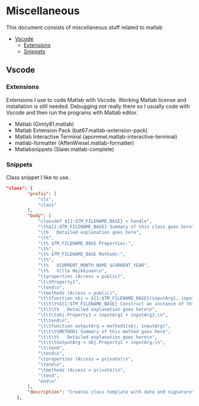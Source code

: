 <!-- omit in toc -->
# Miscellaneous

This document consists of miscellaneous stuff related to matlab

- [Vscode](#vscode)
  - [Extensions](#extensions)
  - [Snippets](#snippets)

## Vscode

### Extensions

Extensions I use to code Matlab with Vscode.
Working Matlab license and installation is still needed.
Debugging not really there so I usually code with Vscode and then run the programs with Matlab editor.

- Matlab (Gimly81.matlab)
- Matlab Extension Pack (bat67.matlab-extension-pack)
- Matlab Interactive Terminal (apommel.matlab-interactive-terminal)
- matlab-formatter (AffenWiesel.matlab-formatter)
- Matlabsnippets (Slaier.matlab-complete)

### Snippets

Class snippet I like to use.

```Json
"class": {
		"prefix": [
			"cls",
			"class"
		],
		"body": [
			"classdef ${1:$TM_FILENAME_BASE} < handle",
			"\t%${1:$TM_FILENAME_BASE} Summary of this class goes here",
			"\t%   Detailed explanation goes here",
			"\t%",
			"\t% $TM_FILENAME_BASE Properties:",
			"\t%",
			"\t% $TM_FILENAME_BASE Methods:",
			"\t%",
			"\t%   $CURRENT_MONTH_NAME $CURRENT_YEAR",
			"\t%   Ville Heikkinen\n",
			"\tproperties (Access = public)",
			"\t\tProperty1",
			"\tend\n",
			"\tmethods (Access = public)",
			"\t\tfunction obj = ${1:$TM_FILENAME_BASE}(inputArg1, inputArg2)",
			"\t\t\t%${1:$TM_FILENAME_BASE} Construct an instance of this class",
			"\t\t\t%   Detailed explanation goes here\n",
			"\t\t\tobj.Property1 = inputArg1 + inputArg2;\n",
			"\t\tend\n",
			"\t\tfunction outputArg = method1(obj, inputArg)",
			"\t\t\t%METHOD1 Summary of this method goes here",
			"\t\t\t%   Detailed explanation goes here\n",
			"\t\t\toutputArg = obj.Property1 + inputArg;\n",
			"\t\tend",
			"\tend\n",
			"\tproperties (Access = private)\n",
			"\tend\n",
			"\tmethods (Access = private)\n",
			"\tend",
			"end\n"
		],
		"description": "Creates class template with date and signature"
	},
```
